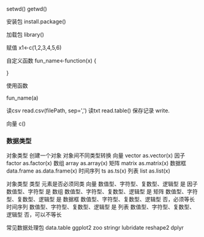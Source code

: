 
setwd()
getwd()

安装包
install.package()

加载包
library()

赋值
x1<-c(1,2,3,4,5,6)

自定义函数
fun_name<-function(x) {

}

使用函数

fun_name(a)


读csv
read.csv(filePath, sep=',')
读txt
read.table()
保存记录
write.


向量
c() 




### 数据类型
对象类型	创建一个对象	对象间不同类型转换
向量	vector		as.vector(x)
因子	factor		as.factor(x)
数组	array		as.array(x)
矩阵	matrix		as.matrix(x)
数据框	data.frame	as.data.frame(x)
时间序列	ts		as.ts(x)
列表	list		as.list(x)


对象类型	类型	元素是否必须同类
向量	数值型、字符型、复数型、逻辑型		是
因子	数值型、字符型		是
数组	数值型、字符型、复数型、逻辑型	是
矩阵	数值型、字符型、复数型、逻辑型	是
数据框 		数值型、字符型、复数型、逻辑型	否，必须等长
时间序列		数值型、字符型、复数型、逻辑型	是
列表		数值型、字符型、复数型、逻辑型	否，可以不等长



常见数据处理包
data.table
ggplot2
zoo
stringr
lubridate
reshape2
dplyr


